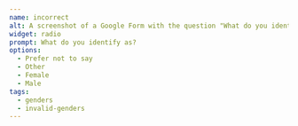 ```yaml
---
name: incorrect
alt: A screenshot of a Google Form with the question "What do you identify as?" with options "Prefer not to say", "Other", "Female", "Male". "Female" is the correct answer.
widget: radio
prompt: What do you identify as?
options:
  - Prefer not to say
  - Other
  - Female
  - Male
tags:
  - genders
  - invalid-genders
---
```

